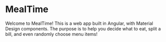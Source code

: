 # MealTime

Welcome to MealTime! This is a web app built in Angular, with Material Design components. The purpose is to help you decide what to eat, split a bill, and even randomly choose menu items! 

